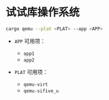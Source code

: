 ﻿# 试试库操作系统

```bash
cargo qemu --plat <PLAT> --app <APP>
```

- `APP` 可用项：
  - `app1`
  - `app2`

- `PLAT` 可用项：
  - `qemu-virt`
  - `qemu-sifive_u`
